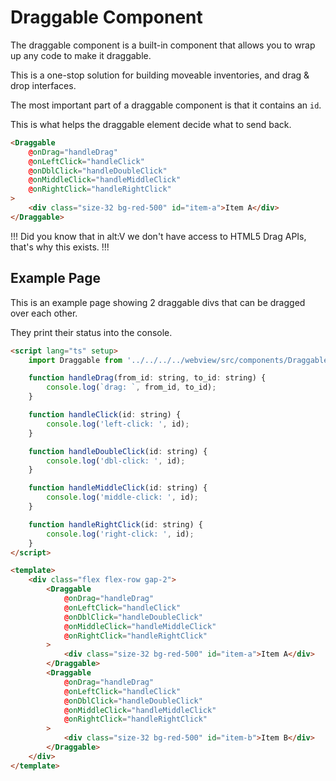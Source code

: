 # Draggable Component

The draggable component is a built-in component that allows you to wrap up any code to make it draggable.

This is a one-stop solution for building moveable inventories, and drag & drop interfaces.

The most important part of a draggable component is that it contains an `id`.

This is what helps the draggable element decide what to send back.

```html
<Draggable
    @onDrag="handleDrag"
    @onLeftClick="handleClick"
    @onDblClick="handleDoubleClick"
    @onMiddleClick="handleMiddleClick"
    @onRightClick="handleRightClick"
>
    <div class="size-32 bg-red-500" id="item-a">Item A</div>
</Draggable>
```

!!!
Did you know that in alt:V we don't have access to HTML5 Drag APIs, that's why this exists.
!!!

## Example Page

This is an example page showing 2 draggable divs that can be dragged over each other.

They print their status into the console.

```html
<script lang="ts" setup>
    import Draggable from '../../../../webview/src/components/Draggable.vue';

    function handleDrag(from_id: string, to_id: string) {
        console.log(`drag: `, from_id, to_id);
    }

    function handleClick(id: string) {
        console.log('left-click: ', id);
    }

    function handleDoubleClick(id: string) {
        console.log('dbl-click: ', id);
    }

    function handleMiddleClick(id: string) {
        console.log('middle-click: ', id);
    }

    function handleRightClick(id: string) {
        console.log('right-click: ', id);
    }
</script>

<template>
    <div class="flex flex-row gap-2">
        <Draggable
            @onDrag="handleDrag"
            @onLeftClick="handleClick"
            @onDblClick="handleDoubleClick"
            @onMiddleClick="handleMiddleClick"
            @onRightClick="handleRightClick"
        >
            <div class="size-32 bg-red-500" id="item-a">Item A</div>
        </Draggable>
        <Draggable
            @onDrag="handleDrag"
            @onLeftClick="handleClick"
            @onDblClick="handleDoubleClick"
            @onMiddleClick="handleMiddleClick"
            @onRightClick="handleRightClick"
        >
            <div class="size-32 bg-red-500" id="item-b">Item B</div>
        </Draggable>
    </div>
</template>
```
